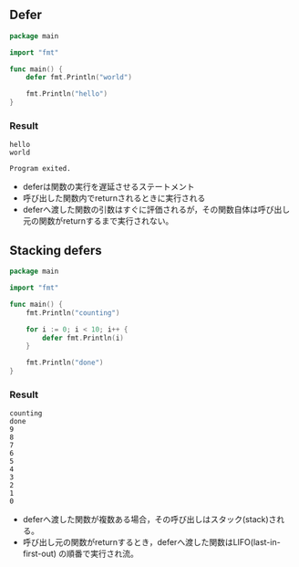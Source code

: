 
## Defer

```go
package main

import "fmt"

func main() {
	defer fmt.Println("world")

	fmt.Println("hello")
}
```

### Result
```
hello
world

Program exited.
```

* deferは関数の実行を遅延させるステートメント
* 呼び出した関数内でreturnされるときに実行される
* deferへ渡した関数の引数はすぐに評価されるが，その関数自体は呼び出し元の関数がreturnするまで実行されない。


## Stacking defers

```go
package main

import "fmt"

func main() {
	fmt.Println("counting")

	for i := 0; i < 10; i++ {
		defer fmt.Println(i)
	}

	fmt.Println("done")
}
```

### Result
```
counting
done
9
8
7
6
5
4
3
2
1
0
```

* deferへ渡した関数が複数ある場合，その呼び出しはスタック(stack)される。
* 呼び出し元の関数がreturnするとき，deferへ渡した関数はLIFO(last-in-first-out) の順番で実行され流。

